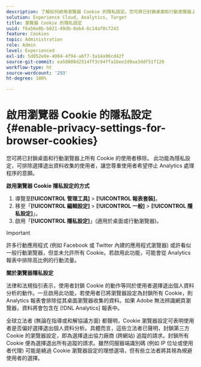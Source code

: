 ```yaml
---
description: 了解如何啟用瀏覽器 Cookie 的隱私設定。您可將已封鎖桌面和行動瀏覽器上所有 Cookie 的使用者移除。
solution: Experience Cloud, Analytics, Target
title: 瀏覽器 Cookie 的隱私設定
uuid: f6a56e8b-b021-49db-8eb4-6c14af0c7243
feature: Cookies
topic: Administration
role: Admin
level: Experienced
exl-id: 5d852e0e-4004-4f94-a6f7-3a14a96cd42f
source-git-commit: ea50808d2514ff3c94ffa1bee2d9aa3ddf51f120
workflow-type: ht
source-wordcount: '293'
ht-degree: 100%

---
```


# 啟用瀏覽器 Cookie 的隱私設定{#enable-privacy-settings-for-browser-cookies}

您可將已封鎖桌面和行動瀏覽器上所有 Cookie 的使用者移除。 此功能為隱私設定，可排除選擇退出資料收集的使用者，讓您尊重使用者希望停止 Analytics 處理程序的意願。

**啟用瀏覽器 Cookie 隱私設定的方式**

1. 導覽至&#x200B;**[!UICONTROL 管理工具]** > **[!UICONTROL 報表套裝]**。
1. 移至「**[!UICONTROL 編輯設定]** > **[!UICONTROL 一般]** > **[!UICONTROL 隱私設定]**」。
1. 啟用「**[!UICONTROL 隱私設定]**」(適用於桌面或行動瀏覽器)。

>[!IMPORTANT]
>
>許多行動應用程式 (例如 Facebook 或 Twitter 內建的應用程式瀏覽器) 或許看似一般行動瀏覽器，但並未允許所有 Cookie。若啟用此功能，可能會從 Analytics 報表中排除高比例的行動流量。

**關於瀏覽器隱私設定**

法律和法規指引表示，使用者封鎖 Cookie 的動作等同於使用者選擇退出個人資料分析的動作。一旦啟用此功能，若使用者已將瀏覽器設定為封鎖所有 Cookie，則 Analytics 報表會排除從其桌面瀏覽器收集的資料。如果 Adobe 無法辨識網頁瀏覽器，資料將會包含在 [!DNL Analytics] 報表中。

全球立法者 (無論在指導或和解協議方面) 都聲明，Cookie 瀏覽器設定可表明使用者是否偏好選擇退出個人資料分析。具體而言，這些立法者已聲明，封鎖第三方 Cookie 的瀏覽器設定，即為選擇退出協力廠商 (跨網站) 追蹤的請求。封鎖所有 Cookie 便為選擇退出所有追蹤的請求。雖然伺服器端識別碼 (例如 IP 位址或使用者代理) 可能是繞過 Cookie 瀏覽器設定的理想選項，但有些立法者將其視為規避使用者的選擇。
